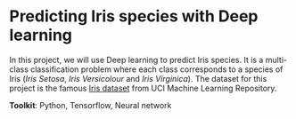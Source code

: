 # Predicting Iris species with Deep learning
In this project, we will use Deep learning to predict Iris species. It is a multi-class classification problem where each class corresponds to a species of Iris (*Iris Setosa*, *Iris Versicolour* and *Iris Virginica*). The dataset for this project is the famous [Iris dataset](https://archive.ics.uci.edu/ml/datasets/Iris) from UCI Machine Learning Repository.

**Toolkit**: Python, Tensorflow, Neural network
